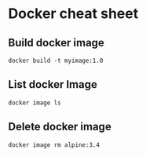 # Docker cheat sheet


## Build docker image

```
docker build -t myimage:1.0
```

## List docker Image
```
docker image ls
```

## Delete docker image
```
docker image rm alpine:3.4
```
